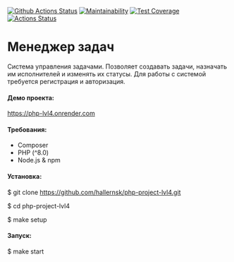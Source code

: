 [![Github Actions Status](https://github.com/hallernsk/php-project-lvl4/workflows/PHP%20CI/badge.svg)](https://github.com/hallernsk/php-project-lvl4/actions)
[![Maintainability](https://api.codeclimate.com/v1/badges/f9eefadfe29aa66221d2/maintainability)](https://codeclimate.com/github/hallernsk/php-project-lvl4/maintainability)
[![Test Coverage](https://api.codeclimate.com/v1/badges/f9eefadfe29aa66221d2/test_coverage)](https://codeclimate.com/github/hallernsk/php-project-lvl4/test_coverage)
[![Actions Status](https://github.com/hallernsk/php-project-lvl4/workflows/hexlet-check/badge.svg)](https://github.com/hallernsk/php-project-lvl4/actions)

# Менеджер задач

Система управления задачами. Позволяет создавать задачи, назначать им исполнителей и изменять их статусы. Для работы с системой требуется регистрация и авторизация.

#### Демо проекта:

https://php-lvl4.onrender.com
 

#### Требования:

- Composer
- PHP (^8.0)
- Node.js & npm

#### Установка:

$ git clone https://github.com/hallernsk/php-project-lvl4.git

$ cd php-project-lvl4

$ make setup

#### Запуск:

$ make start
